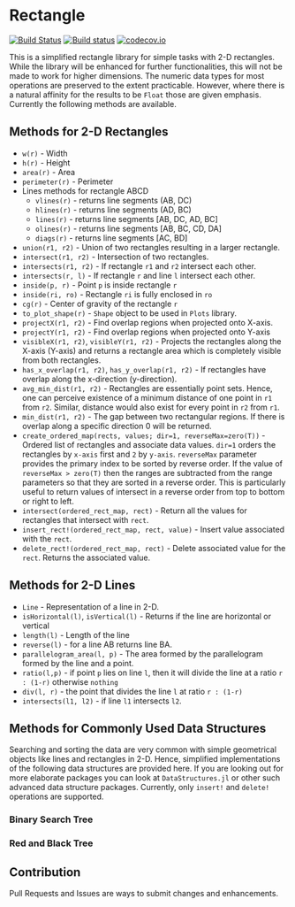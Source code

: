 # Rectangle

[![Build Status](https://travis-ci.org/sambitdash/Rectangle.jl.svg?branch=master)](https://travis-ci.org/sambitdash/Rectangle.jl)
[![Build status](https://ci.appveyor.com/api/projects/status/vt9i3v1mndie7nkw?svg=true)](https://ci.appveyor.com/project/sambitdash/rectangle-jl)
[![codecov.io](http://codecov.io/github/sambitdash/Rectangle.jl/coverage.svg?branch=master)](http://codecov.io/github/sambitdash/Rectangle.jl?branch=master)

This is a simplified rectangle library for simple tasks with 2-D rectangles.
While the library will be enhanced for further functionalities, this will not be made to
work for higher dimensions. The numeric data types for most operations are preserved to the
extent practicable. However, where there is a natural affinity for the results to be `Float`
those are given emphasis. Currently the following methods are available.

## Methods for 2-D Rectangles

* `w(r)` - Width
* `h(r)` - Height
* `area(r)` - Area
* `perimeter(r)` - Perimeter
* Lines methods for rectangle ABCD
  * `vlines(r)` - returns line segments (AB, DC)
  * `hlines(r)` - returns line segments (AD, BC)
  * `lines(r)`  - returns line segments [AB, DC, AD, BC]
  * `olines(r)` - returns line segments [AB, BC, CD, DA]
  * `diags(r)`  - returns line segments [AC, BD]
* `union(r1, r2)` - Union of two rectangles resulting in a larger rectangle.
* `intersect(r1, r2)` - Intersection of two rectangles.
* `intersects(r1, r2)` - If rectangle `r1` and `r2` intersect each other.
* `intersects(r, l)` - If rectangle `r` and line `l` intersect each other.
* `inside(p, r)` - Point `p` is inside rectangle `r`
* `inside(ri, ro)` - Rectangle `ri` is fully enclosed in `ro`
* `cg(r)` - Center of gravity of the rectangle `r`
* `to_plot_shape(r)` - `Shape` object to be used in `Plots` library.
* `projectX(r1, r2)` - Find overlap regions when projected onto X-axis.
* `projectY(r1, r2)` - Find overlap regions when projected onto Y-axis
* `visibleX(r1, r2)`, `visibleY(r1, r2)` - Projects the rectangles along the X-axis
(Y-axis) and returns a rectangle area which is completely visible from both rectangles.
* `has_x_overlap(r1, r2)`, `has_y_overlap(r1, r2)` - If rectangles have overlap along the
x-direction (y-direction).
* `avg_min_dist(r1, r2)` - Rectangles are essentially point sets. Hence, one can
perceive existence of a minimum distance of one point in `r1` from `r2`. Similar, distance
would also exist for every point in `r2` from `r1`.
* `min_dist(r1, r2)` - The gap between two rectangular regions. If there is overlap along a
specific direction 0 will be returned.
* `create_ordered_map(rects, values; dir=1, reverseMax=zero(T))` - Ordered list of
  rectangles and associate data values. `dir=1` orders the rectangles
  by `x-axis` first and `2` by `y-axis`. `reverseMax` parameter provides the primary index
  to be sorted by reverse order. If the value of `reverseMax > zero(T)` then the ranges are
  subtracted from the range parameters so that they are sorted in a reverse order. This is 
  particularly useful to return values of intersect in a reverse order from top to bottom 
  or right to left.
* `intersect(ordered_rect_map, rect)` - Return all the values for rectangles that intersect
with `rect`.
* `insert_rect!(ordered_rect_map, rect, value)` - Insert value associated with the `rect`.
* `delete_rect!(ordered_rect_map, rect)` - Delete associated value for the `rect`. Returns
the associated value.

## Methods for 2-D Lines

* `Line` - Representation of a line in 2-D.
* `isHorizontal(l)`, `isVertical(l)` - Returns if the line are horizontal or vertical
* `length(l)` - Length of the line
* `reverse(l)` - for a line AB returns line BA.
* `parallelogram_area(l, p)` - The area formed by the parallelogram formed by the line and
a point.
* `ratio(l,p)` - if point `p` lies on line `l`, then it will divide the line at a ratio 
`r : (1-r)` otherwise `nothing`
* `div(l, r)` - the point that divides the line `l` at ratio `r : (1-r)`
* `intersects(l1, l2)` - if line `l1` intersects `l2`. 

## Methods for Commonly Used Data Structures

Searching and sorting the data are very common with simple geometrical objects like lines
and rectangles in 2-D. Hence, simplified implementations of the following data structures
are provided here. If you are looking out for more elaborate packages you can look at 
`DataStructures.jl` or other such advanced data structure packages. Currently, only 
`insert!` and `delete!` operations are supported. 

### Binary Search Tree
### Red and Black Tree

## Contribution

Pull Requests and Issues are ways to submit changes and enhancements.
